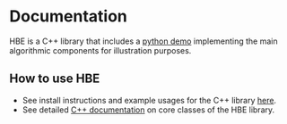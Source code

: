 # Documentation

HBE is a C++ library that includes a [python demo](https://github.com/kexinrong/rehashing/wiki/Python-Demo) implementing the main algorithmic components for illustration purposes. 

## How to use HBE

- See install instructions and example usages for the C++ library [here](https://github.com/kexinrong/rehashing/blob/master/hbe/README.md).
- See detailed [C++ documentation](https://kexinrong.github.io/rehashing/hierarchy.html) on core classes of the HBE library. 
